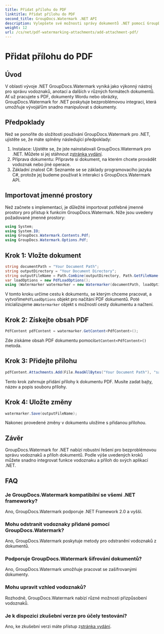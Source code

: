 ```yaml
---
title: Přidat přílohu do PDF
linktitle: Přidat přílohu do PDF
second_title: GroupDocs.Watermark .NET API
description: Vylepšete své možnosti správy dokumentů .NET pomocí GroupDocs.Watermark pro bezproblémový vodoznak a manipulaci s přílohami.
weight: 12
url: /cs/net/pdf-watermarking-attachments/add-attachment-pdf/
---
```


# Přidat přílohu do PDF

## Úvod
V oblasti vývoje .NET GroupDocs.Watermark vyniká jako výkonný nástroj pro správu vodoznaků, anotací a dalších v různých formátech dokumentů. Ať už pracujete s PDF, dokumenty Wordu nebo obrázky, GroupDocs.Watermark for .NET poskytuje bezproblémovou integraci, která umožňuje vývojářům snadno manipulovat s dokumenty.
## Předpoklady
Než se ponoříte do složitosti používání GroupDocs.Watermark pro .NET, ujistěte se, že máte splněny následující předpoklady:
1.  Instalace: Ujistěte se, že jste nainstalovali GroupDocs.Watermark pro .NET. Můžete si jej stáhnout z[stránka vydání](https://releases.groupdocs.com/Watermark/net/).
2. Příprava dokumentu: Připravte si dokument, na kterém chcete provádět vodoznak nebo jiné operace.
3. Základní znalost C#: Seznamte se se základy programovacího jazyka C#, protože jej budeme používat k interakci s GroupDocs.Watermark API.

## Importovat jmenné prostory
Než začnete s implementací, je důležité importovat potřebné jmenné prostory pro přístup k funkcím GroupDocs.Watermark. Níže jsou uvedeny požadované jmenné prostory:
```csharp
using System;
using System.IO;
using GroupDocs.Watermark.Contents.Pdf;
using GroupDocs.Watermark.Options.Pdf;
```
## Krok 1: Vložte dokument
```csharp
string documentPath = "Your Document Path";
string outputDirectory = "Your Document Directory";
string outputFileName = Path.Combine(outputDirectory, Path.GetFileName(documentPath));
var loadOptions = new PdfLoadOptions();
using (Watermarker watermarker = new Watermarker(documentPath, loadOptions))
```
 V tomto kroku určíme cestu k dokumentu, se kterým chceme pracovat, a vytvoříme`PdfLoadOptions` objekt pro načítání PDF dokumentů. Poté inicializujeme a`Watermarker` objekt s možností cesty dokumentu a načtení.
## Krok 2: Získejte obsah PDF
```csharp
PdfContent pdfContent = watermarker.GetContent<PdfContent>();
```
 Zde získáme obsah PDF dokumentu pomocí`GetContent<PdfContent>()` metoda.
## Krok 3: Přidejte přílohu
```csharp
pdfContent.Attachments.Add(File.ReadAllBytes("Your Document Path"), "sample doc", "sample doc as attachment");
```
Tento krok zahrnuje přidání přílohy k dokumentu PDF. Musíte zadat bajty, název a popis souboru přílohy.
## Krok 4: Uložte změny
```csharp
watermarker.Save(outputFileName);
```
Nakonec provedené změny v dokumentu uložíme s přidanou přílohou.

## Závěr
GroupDocs.Watermark for .NET nabízí robustní řešení pro bezproblémovou správu vodoznaků a příloh dokumentů. Podle výše uvedených kroků můžete snadno integrovat funkce vodoznaku a příloh do svých aplikací .NET.
## FAQ
### Je GroupDocs.Watermark kompatibilní se všemi .NET frameworky?
Ano, GroupDocs.Watermark podporuje .NET Framework 2.0 a vyšší.
### Mohu odstranit vodoznaky přidané pomocí GroupDocs.Watermark?
Ano, GroupDocs.Watermark poskytuje metody pro odstranění vodoznaků z dokumentů.
### Podporuje GroupDocs.Watermark šifrování dokumentů?
Ano, GroupDocs.Watermark umožňuje pracovat se zašifrovanými dokumenty.
### Mohu upravit vzhled vodoznaků?
Rozhodně, GroupDocs.Watermark nabízí různé možnosti přizpůsobení vodoznaků.
### Je k dispozici zkušební verze pro účely testování?
 Ano, ke zkušební verzi máte přístup z[stránka vydání](https://releases.groupdocs.com/).